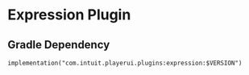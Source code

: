 # Expression Plugin

## Gradle Dependency

`implementation("com.intuit.playerui.plugins:expression:$VERSION")`
